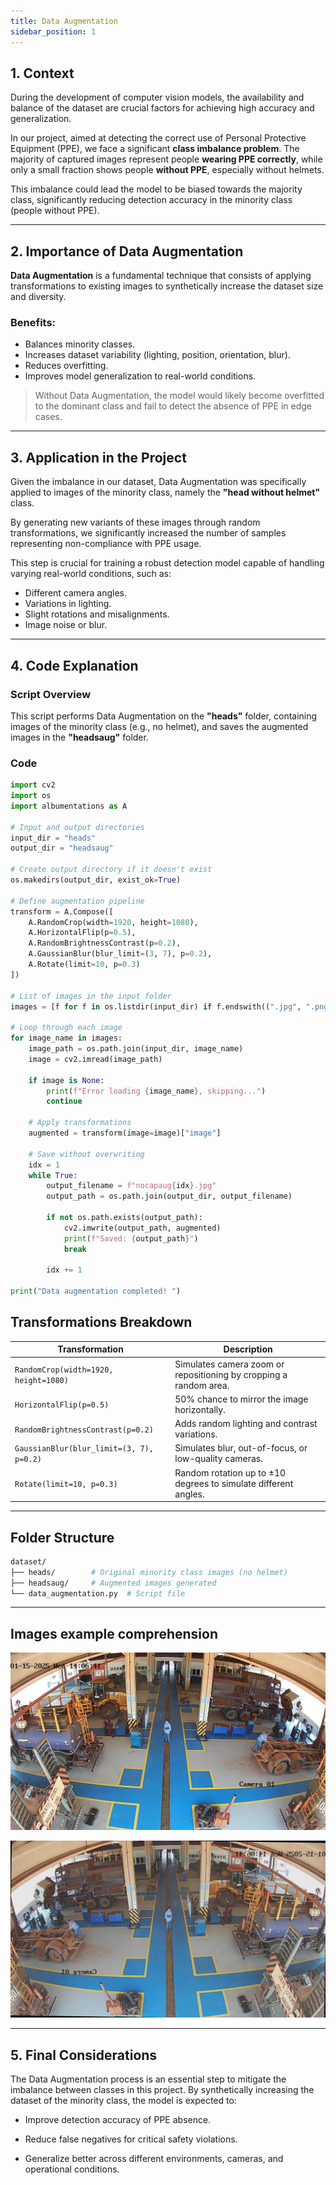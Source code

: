 ```yaml
---
title: Data Augmentation
sidebar_position: 1
---
```


## 1. Context

During the development of computer vision models, the availability and balance of the dataset are crucial factors for achieving high accuracy and generalization. 

In our project, aimed at detecting the correct use of Personal Protective Equipment (PPE), we face a significant **class imbalance problem**. The majority of captured images represent people **wearing PPE correctly**, while only a small fraction shows people **without PPE**, especially without helmets.

This imbalance could lead the model to be biased towards the majority class, significantly reducing detection accuracy in the minority class (people without PPE).

---

## 2. Importance of Data Augmentation

**Data Augmentation** is a fundamental technique that consists of applying transformations to existing images to synthetically increase the dataset size and diversity.

### Benefits:

-  Balances minority classes.
-  Increases dataset variability (lighting, position, orientation, blur).
-  Reduces overfitting.
-  Improves model generalization to real-world conditions.

>  Without Data Augmentation, the model would likely become overfitted to the dominant class and fail to detect the absence of PPE in edge cases.

---

## 3. Application in the Project

Given the imbalance in our dataset, Data Augmentation was specifically applied to images of the minority class, namely the **"head without helmet"** class.

By generating new variants of these images through random transformations, we significantly increased the number of samples representing non-compliance with PPE usage.

This step is crucial for training a robust detection model capable of handling varying real-world conditions, such as:

- Different camera angles.
- Variations in lighting.
- Slight rotations and misalignments.
- Image noise or blur.

---

## 4. Code Explanation

###  Script Overview

This script performs Data Augmentation on the **"heads"** folder, containing images of the minority class (e.g., no helmet), and saves the augmented images in the **"headsaug"** folder.

###  Code

```python
import cv2
import os
import albumentations as A

# Input and output directories
input_dir = "heads"
output_dir = "headsaug"

# Create output directory if it doesn't exist
os.makedirs(output_dir, exist_ok=True)

# Define augmentation pipeline
transform = A.Compose([
    A.RandomCrop(width=1920, height=1080),
    A.HorizontalFlip(p=0.5),
    A.RandomBrightnessContrast(p=0.2),
    A.GaussianBlur(blur_limit=(3, 7), p=0.2),
    A.Rotate(limit=10, p=0.3)
])

# List of images in the input folder
images = [f for f in os.listdir(input_dir) if f.endswith((".jpg", ".png", ".jpeg"))]

# Loop through each image
for image_name in images:
    image_path = os.path.join(input_dir, image_name)
    image = cv2.imread(image_path)

    if image is None:
        print(f"Error loading {image_name}, skipping...")
        continue

    # Apply transformations
    augmented = transform(image=image)["image"]

    # Save without overwriting
    idx = 1
    while True:
        output_filename = f"nocapaug{idx}.jpg"
        output_path = os.path.join(output_dir, output_filename)

        if not os.path.exists(output_path):
            cv2.imwrite(output_path, augmented)
            print(f"Saved: {output_path}")
            break

        idx += 1

print("Data augmentation completed! ")
```

## Transformations Breakdown

| Transformation                               | Description                                                        |
| --------------------------------------------- | ------------------------------------------------------------------ |
| `RandomCrop(width=1920, height=1080)`        | Simulates camera zoom or repositioning by cropping a random area.  |
| `HorizontalFlip(p=0.5)`                      | 50% chance to mirror the image horizontally.                       |
| `RandomBrightnessContrast(p=0.2)`            | Adds random lighting and contrast variations.                      |
| `GaussianBlur(blur_limit=(3, 7), p=0.2)`     | Simulates blur, out-of-focus, or low-quality cameras.              |
| `Rotate(limit=10, p=0.3)`                    | Random rotation up to ±10 degrees to simulate different angles.    |

---

## Folder Structure

```bash
dataset/
├── heads/        # Original minority class images (no helmet)
├── headsaug/     # Augmented images generated
└── data_augmentation.py  # Script file
```
---

## Images example comprehension 

![Original image](../../../../static/img/nocap.png)

![Augmented image](../../../../static/img/nocapaug135.jpg)


---

## 5. Final Considerations

The Data Augmentation process is an essential step to mitigate the imbalance between classes in this project. By synthetically increasing the dataset of the minority class, the model is expected to:

- Improve detection accuracy of PPE absence.

- Reduce false negatives for critical safety violations.

- Generalize better across different environments, cameras, and operational conditions.
